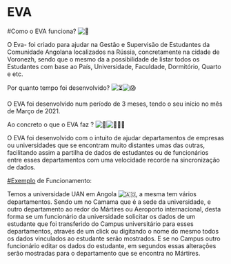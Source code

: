 # EVA
#Como o EVA funciona? ![🤔](https://static.xx.fbcdn.net/images/emoji.php/v9/t34/1/16/1f914.png)

O Eva- foi criado para ajudar na Gestão e Supervisão de Estudantes da Comunidade Angolana localizados na Rússia, concretamente na cidade de Voronezh, sendo que o mesmo da a possibilidade de listar todos os Estudantes com base ao País, Universidade, Faculdade, Dormitório, Quarto e etc.

Por quanto tempo foi desenvolvido? ![⏳](https://static.xx.fbcdn.net/images/emoji.php/v9/tb7/1/16/23f3.png)![😱](https://static.xx.fbcdn.net/images/emoji.php/v9/t2c/1/16/1f631.png)

O EVA foi desenvolvido num período de 3 meses, tendo o seu início no mês de Março de 2021.

Ao concreto o que o EVA faz ? ![🥺](https://static.xx.fbcdn.net/images/emoji.php/v9/t9b/1/16/1f97a.png)![🙇🏽‍♂️](https://static.xx.fbcdn.net/images/emoji.php/v9/t3e/1/16/1f647_1f3fd_200d_2642.png)

O EVA foi desenvolvido com o intuito de ajudar departamentos de empresas ou universidades que se encontram muito distantes umas das outras, facilitando assim a partilha de dados de estudantes ou de funcionários entre esses departamentos com uma velocidade recorde na sincronização de dados.

[#Exemplo](https://www.facebook.com/hashtag/exemplo?__eep__=6&__cft__[0]=AZX6fmDfplTgnj9VuCFfdK6uWr2OUndlznmWIvDnmz2XUshNJ22IbvDW7Z2NVpv_6dHzPcyHWySEXTMegL-mLuHSSbfUsjvoYEH00FoN-n0IthVMc0ARmMBNMfPPUGCXcsA4EoPdCbKgFJrsrfaxtKeH&__tn__=*NK-R) de Funcionamento:

Temos a universidade UAN em Angola ![🇦🇴](https://static.xx.fbcdn.net/images/emoji.php/v9/tc5/1/16/1f1e6_1f1f4.png), a mesma tem vários departamentos. Sendo um no Camama que é a sede da universidade, e outro departamento ao redor do Mártires ou Aeroporto internacional, desta forma se um funcionário da universidade solicitar os dados de um estudante que foi transferido do Campus universitário para esses departamentos, através de um click ou digitando o nome do mesmo todos os dados vinculados ao estudante serão mostrados. E se no Campus outro funcionário editar os dados do estudante, em segundos essas alterações serão mostradas para o departamento que se encontra no Mártires.
